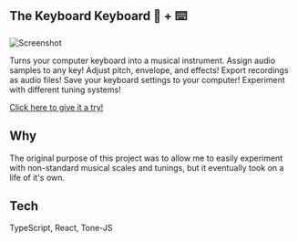 ## The Keyboard Keyboard 🎹 + ⌨️

![Screenshot](https://github.com/HatAndBread/the-keyboard-keyboard/blob/master/src/assets/images/Screenshot%202021-06-10%20at%2016.04.07.png)

Turns your computer keyboard into a musical instrument. Assign audio samples to any key! Adjust pitch,
envelope, and effects! Export recordings as audio files! Save your
keyboard settings to your computer! Experiment with different
tuning systems!

<a href="https://keyboard-keyboard.netlify.app/">Click here to give it a try!</a>

## Why

The original purpose of this project was to allow me to easily experiment with non-standard musical scales and tunings, but it eventually took on a life of it's own.

## Tech

TypeScript, React, Tone-JS

